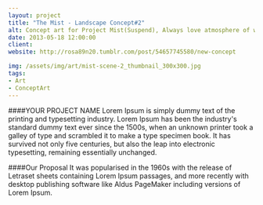 ```yaml
---
layout: project
title: "The Mist - Landscape Concept#2"
alt: Concept art for Project Mist(Suspend), Always love atmosphere of wandering in forest
date: 2013-05-18 12:00:00
client: 
website: http://rosa89n20.tumblr.com/post/54657745580/new-concept

img: /assets/img/art/mist-scene-2_thumbnail_300x300.jpg
tags:
- Art
- ConceptArt
---
```

####YOUR PROJECT NAME
Lorem Ipsum is simply dummy text of the printing and typesetting industry. Lorem Ipsum has been the industry's standard dummy text ever since the 1500s, when an unknown printer took a galley of type and scrambled it to make a type specimen book. It has survived not only five centuries, but also the leap into electronic typesetting, remaining essentially unchanged.

####Our Proposal
It was popularised in the 1960s with the release of Letraset sheets containing Lorem Ipsum passages, and more recently with desktop publishing software like Aldus PageMaker including versions of Lorem Ipsum.
